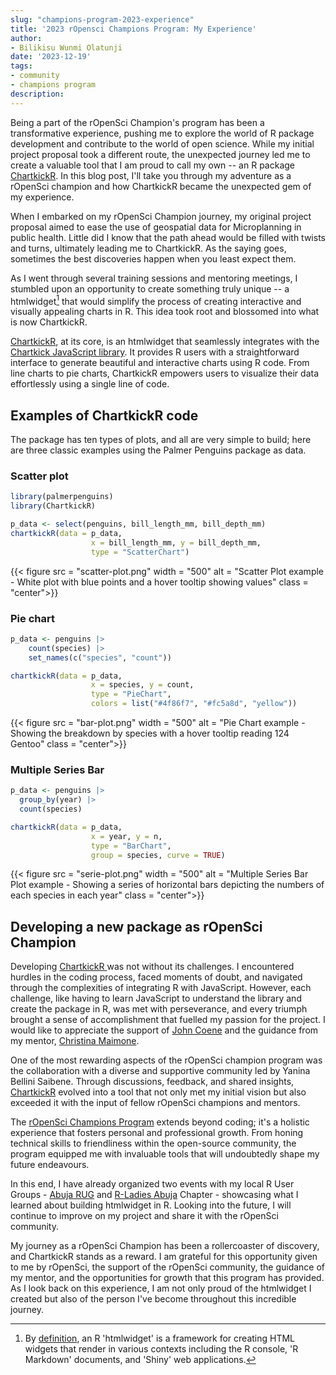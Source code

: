 ```yaml
---
slug: "champions-program-2023-experience"
title: '2023 rOpensci Champions Program: My Experience'
author:
- Bilikisu Wunmi Olatunji
date: '2023-12-19'
tags:
- community
- champions program
description: 
---
```


Being a part of the rOpenSci Champion's program has been a transformative experience, pushing me to explore the world of R package development and contribute to the world of open science. While my initial project proposal took a different route, the unexpected journey led me to create a valuable tool that I am proud to call my own -- an R package [ChartkickR](https://github.com/BWOlatunji/chartkickR). In this blog post, I'll take you through my adventure as a rOpenSci champion and how ChartkickR became the unexpected gem of my experience.

When I embarked on my rOpenSci Champion journey, my original project proposal aimed to ease the use of geospatial data for Microplanning in public health. Little did I know that the path ahead would be filled with twists and turns, ultimately leading me to ChartkickR. As the saying goes, sometimes the best discoveries happen when you least expect them.


As I went through several training sessions and mentoring meetings, I stumbled upon an opportunity to create something truly unique -- a htmlwidget[^1] that would simplify the process of creating interactive and visually appealing charts in R. This idea took root and blossomed into what is now ChartkickR.

[^1]: By [definition](https://cran.r-project.org/web/packages/htmlwidgets/index.html), an R 'htmlwidget' is a framework for creating HTML widgets that render in various contexts including the R console, 'R Markdown' documents, and 'Shiny' web applications. 


[ChartkickR](https://github.com/BWOlatunji/chartkickR), at its core, is an htmlwidget that seamlessly integrates with the [Chartkick JavaScript library](https://chartkick.com/). It provides R users with a straightforward interface to generate beautiful and interactive charts using R code. From line charts to pie charts, ChartkickR empowers users to visualize their data effortlessly using a single line of code.

## Examples of ChartkickR code

The package has ten types of plots, and all are very simple to build; here are three classic examples using the Palmer Penguins package as data. 

### Scatter plot

```r
library(palmerpenguins)
library(ChartkickR)

p_data <- select(penguins, bill_length_mm, bill_depth_mm)
chartkickR(data = p_data, 
                  x = bill_length_mm, y = bill_depth_mm, 
                  type = "ScatterChart")
```

{{< figure src = "scatter-plot.png" width = "500" alt = "Scatter Plot example - White plot with blue points and a hover tooltip showing values" class = "center">}}


### Pie chart

```r
p_data <- penguins |> 
    count(species) |> 
    set_names(c("species", "count"))

chartkickR(data = p_data,
                  x = species, y = count,
                  type = "PieChart", 
                  colors = list("#4f86f7", "#fc5a8d", "yellow"))
```

{{< figure src = "bar-plot.png" width = "500" alt = "Pie Chart example - Showing the breakdown by species with a hover tooltip reading 124 Gentoo" class = "center">}}


### Multiple Series Bar

```r
p_data <- penguins |> 
  group_by(year) |> 
  count(species)

chartkickR(data = p_data, 
                  x = year, y = n, 
                  type = "BarChart",
                  group = species, curve = TRUE)
```

{{< figure src = "serie-plot.png" width = "500" alt = "Multiple Series Bar Plot example - Showing a series of horizontal bars depicting the numbers of each species in each year" class = "center">}}

## Developing a new package as rOpenSci Champion


Developing [ChartkickR ](https://github.com/BWOlatunji/chartkickR)was not without its challenges. I encountered hurdles in the coding process, faced moments of doubt, and navigated through the complexities of integrating R with JavaScript. However, each challenge, like having to learn JavaScript to understand the library and create the package in R, was met with perseverance, and every triumph brought a sense of accomplishment that fuelled my passion for the project. I would like to appreciate the support of [John Coene](https://www.linkedin.com/in/johncoene/) and the guidance from my mentor, [Christina Maimone](/author/christina-maimone/).


One of the most rewarding aspects of the rOpenSci champion program was the collaboration with a diverse and supportive community led by Yanina Bellini Saibene. Through discussions, feedback, and shared insights, [ChartkickR](https://github.com/BWOlatunji/chartkickR) evolved into a tool that not only met my initial vision but also exceeded it with the input of fellow rOpenSci champions and mentors.


The [rOpenSci Champions Program](/champions/) extends beyond coding; it's a holistic experience that fosters personal and professional growth. From honing technical skills to friendliness within the open-source community, the program equipped me with invaluable tools that will undoubtedly shape my future endeavours.


In this end, I have already organized two events with my local R User Groups - [Abuja RUG](https://www.meetup.com/abuja-r-user-group-meetup/events/294198946/) and [R-Ladies Abuja](https://www.meetup.com/rladies-abuja/events/294198849/) Chapter - showcasing what I learned about building htmlwidget in R. Looking into the future, I will continue to improve on my project and share it with the rOpenSci community.


My journey as a rOpenSci Champion has been a rollercoaster of discovery, and ChartkickR stands as a reward. I am grateful for this opportunity given to me by rOpenSci, the support of the rOpenSci community, the guidance of my mentor, and the opportunities for growth that this program has provided. As I look back on this experience, I am not only proud of the htmlwidget I created but also of the person I've become throughout this incredible journey.
